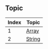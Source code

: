 ## Topic


|Index|Topic|
|-----|-----|
|1    |[Array](Array/README.md)|
|2    |[String](String/README.md)|
